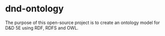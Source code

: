 # dnd-ontology
The purpose of this open-source project is to create an ontology model for D&amp;D 5E using RDF, RDFS and OWL.

